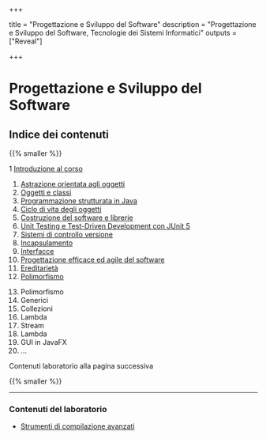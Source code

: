 
+++

title = "Progettazione e Sviluppo del Software"
description = "Progettazione e Sviluppo del Software, Tecnologie dei Sistemi Informatici"
outputs = ["Reveal"]

+++

# Progettazione e Sviluppo del Software

## Indice dei contenuti

{{% smaller %}}

<div class="container">
<div class="col">

1 [Introduzione al corso](intro/)
1. [Astrazione orientata agli oggetti](oo-abstraction/)
1. [Oggetti e classi](objects/)
1. [Programmazione strutturata in Java](java-structured-programming/)
1. [Ciclo di vita degli oggetti](objects-lifecycle/)
1. [Costruzione del software e librerie](build-systems/)
1. [Unit Testing e Test-Driven Development con JUnit 5](junit-tdd/)
1. [Sistemi di controllo versione](git/)
1. [Incapsulamento](encapsulation/)
1. [Interfacce](interfaces/)
1. [Progettazione efficace ed agile del software](intro-agile-sw-design-patterns/)
1. [Ereditarietà](inheritance/)
1. [Polimorfismo](polymorphism/)

</div>
<div class="col">

13. Polimorfismo
1. Generici
1. Collezioni
1. Lambda
1. Stream
1. Lambda
1. GUI in JavaFX
1. ...

</div></div>

Contenuti laboratorio alla pagina successiva

{{% smaller %}}

---

### Contenuti del laboratorio
* [Strumenti di compilazione avanzati](lab/02-advanced-tooling-gradle/)
